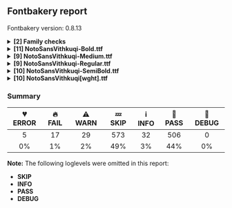 ## Fontbakery report

Fontbakery version: 0.8.13

<details><summary><b>[2] Family checks</b></summary><div><details><summary>🔥 <b>FAIL:</b> Checking all files are in the same directory. (<a href="https://font-bakery.readthedocs.io/en/stable/fontbakery/profiles/universal.html#com.google.fonts/check/family/single_directory">com.google.fonts/check/family/single_directory</a>)</summary><div>


* 🔥 **FAIL** Not all fonts passed in the command line are in the same directory. This may lead to bad results as the tool will interpret all font files as belonging to a single font family. The detected directories are: ['fonts/NotoSansVithkuqi/googlefonts/ttf', 'fonts/NotoSansVithkuqi/googlefonts/variable-ttf'] [code: single-directory]
</div></details><details><summary>🔥 <b>FAIL:</b> Check that OS/2.fsSelection bold & italic settings are unique for each NameID1 (<a href="https://font-bakery.readthedocs.io/en/stable/fontbakery/profiles/os2.html#com.adobe.fonts/check/family/bold_italic_unique_for_nameid1">com.adobe.fonts/check/family/bold_italic_unique_for_nameid1</a>)</summary><div>


* 🔥 **FAIL** Family 'Noto Sans Vithkuqi' has 2 fonts (should be no more than 1) with the same OS/2.fsSelection bold & italic settings: Bold=False, Italic=False [code: unique-fsselection]
</div></details><br></div></details><details><summary><b>[11] NotoSansVithkuqi-Bold.ttf</b></summary><div><details><summary>💔 <b>ERROR:</b> Familyname must be unique according to namecheck.fontdata.com (<a href="https://font-bakery.readthedocs.io/en/stable/fontbakery/profiles/googlefonts.html#com.google.fonts/check/fontdata_namecheck">com.google.fonts/check/fontdata_namecheck</a>)</summary><div>


* 💔 **ERROR** Failed to access: http://namecheck.fontdata.com.
		This check relies on the external service http://namecheck.fontdata.com via the internet. While the service cannot be reached or does not respond this check is broken.

		You can exclude this check with the command line option:
		-x com.google.fonts/check/fontdata_namecheck

		Or you can wait until the service is available again.
		If the problem persists please report this issue at: https://github.com/googlefonts/fontbakery/issues

		Original error message:
		<class 'requests.exceptions.ReadTimeout'> [code: namecheck-service]
</div></details><details><summary>🔥 <b>FAIL:</b> Noto fonts must have an ARTICLE.en_us.html file (<a href="https://font-bakery.readthedocs.io/en/stable/fontbakery/profiles/googlefonts.html#com.google.fonts/check/description/noto_has_article">com.google.fonts/check/description/noto_has_article</a>)</summary><div>


* 🔥 **FAIL** This is a Noto font but it lacks an ARTICLE.en_us.html file [code: missing-article]
</div></details><details><summary>🔥 <b>FAIL:</b> Ensure dotted circle glyph is present and can attach marks. (<a href="https://font-bakery.readthedocs.io/en/stable/fontbakery/profiles/universal.html#com.google.fonts/check/dotted_circle">com.google.fonts/check/dotted_circle</a>)</summary><div>


* 🔥 **FAIL** No dotted circle glyph presentand font uses a complex shaper [code: missing-dotted-circle-complex]
</div></details><details><summary>🔥 <b>FAIL:</b> Ensure soft_dotted characters lose their dot when combined with marks that replace the dot. (<a href="https://font-bakery.readthedocs.io/en/stable/fontbakery/profiles/universal.html#com.google.fonts/check/soft_dotted">com.google.fonts/check/soft_dotted</a>)</summary><div>


* 🔥 **FAIL** The dot of soft dotted characters used in orthographies must disappear in the following strings: į̀ į́ į̂ į̃ į̄ į̌

The dot of soft dotted characters should disappear in other cases, for example: į̆ į̇ į̈ į̊ į̋ į̒ į̦̀ į̦́ į̦̂ į̦̃ į̦̄ į̦̆ į̦̇ į̦̈ į̦̊ į̦̋ į̦̌ į̦̒ į̧̀ į̧́ [code: soft-dotted]
</div></details><details><summary>⚠ <b>WARN:</b> Ensure fonts have ScriptLangTags declared on the 'meta' table. (<a href="https://font-bakery.readthedocs.io/en/stable/fontbakery/profiles/googlefonts.html#com.google.fonts/check/meta/script_lang_tags">com.google.fonts/check/meta/script_lang_tags</a>)</summary><div>


* ⚠ **WARN** This font file does not have a 'meta' table. [code: lacks-meta-table]
</div></details><details><summary>⚠ <b>WARN:</b> Check font contains no unreachable glyphs (<a href="https://font-bakery.readthedocs.io/en/stable/fontbakery/profiles/universal.html#com.google.fonts/check/unreachable_glyphs">com.google.fonts/check/unreachable_glyphs</a>)</summary><div>


* ⚠ **WARN** The following glyphs could not be reached by codepoint or substitution rules:

	- NULL 

	- uni00A0.1
 [code: unreachable-glyphs]
</div></details><details><summary>⚠ <b>WARN:</b> Check if each glyph has the recommended amount of contours. (<a href="https://font-bakery.readthedocs.io/en/stable/fontbakery/profiles/universal.html#com.google.fonts/check/contour_count">com.google.fonts/check/contour_count</a>)</summary><div>


* ⚠ **WARN** This check inspects the glyph outlines and detects the total number of contours in each of them. The expected values are infered from the typical ammounts of contours observed in a large collection of reference font families. The divergences listed below may simply indicate a significantly different design on some of your glyphs. On the other hand, some of these may flag actual bugs in the font such as glyphs mapped to an incorrect codepoint. Please consider reviewing the design and codepoint assignment of these to make sure they are correct.

The following glyphs do not have the recommended number of contours:

	- Glyph name: aogonek	Contours detected: 3	Expected: 2

	- Glyph name: uogonek	Contours detected: 2	Expected: 1

	- Glyph name: aogonek	Contours detected: 3	Expected: 2 

	- Glyph name: uogonek	Contours detected: 2	Expected: 1
 [code: contour-count]
</div></details><details><summary>⚠ <b>WARN:</b> Check math signs have the same width. (<a href="https://font-bakery.readthedocs.io/en/stable/fontbakery/profiles/universal.html#com.google.fonts/check/math_signs_width">com.google.fonts/check/math_signs_width</a>)</summary><div>


* ⚠ **WARN** The most common width is 572 among a set of 6 math glyphs.
The following math glyphs have a different width, though:

Width = 322:
minus
 [code: width-outliers]
</div></details><details><summary>⚠ <b>WARN:</b> Are there any misaligned on-curve points? (<a href="https://font-bakery.readthedocs.io/en/stable/fontbakery/profiles/<Section: Outline Correctness Checks>.html#com.google.fonts/check/outline_alignment_miss">com.google.fonts/check/outline_alignment_miss</a>)</summary><div>


* ⚠ **WARN** The following glyphs have on-curve points which have potentially incorrect y coordinates:

	* numbersign (U+0023): X=236.0,Y=713.0 (should be at cap-height 714?)

	* numbersign (U+0023): X=343.0,Y=713.0 (should be at cap-height 714?)

	* numbersign (U+0023): X=440.0,Y=713.0 (should be at cap-height 714?)

	* numbersign (U+0023): X=545.0,Y=713.0 (should be at cap-height 714?)

	* six (U+0036): X=489.0,Y=715.0 (should be at cap-height 714?)

	* C (U+0043): X=482.0,Y=-1.0 (should be at baseline 0?)

	* G (U+0047): X=527.5,Y=1.0 (should be at baseline 0?)

	* G (U+0047): X=543.0,Y=712.0 (should be at cap-height 714?)

	* a (U+0061): X=190.5,Y=544.0 (should be at x-height 546?)

	* c (U+0063): X=410.5,Y=545.0 (should be at x-height 546?) 

	* 84 more.

Use -F or --full-lists to disable shortening of long lists. [code: found-misalignments]
</div></details><details><summary>⚠ <b>WARN:</b> Do outlines contain any jaggy segments? (<a href="https://font-bakery.readthedocs.io/en/stable/fontbakery/profiles/<Section: Outline Correctness Checks>.html#com.google.fonts/check/outline_jaggy_segments">com.google.fonts/check/outline_jaggy_segments</a>)</summary><div>


* ⚠ **WARN** The following glyphs have jaggy segments:

	* W (U+0057): B<<266.0,196.0>-<272.0,161.0>-<275.0,137.0>>/B<<275.0,137.0>-<278.0,162.0>-<284.0,196.5>> = 13.967789761532726

	* W (U+0057): B<<489.0,505.5>-<485.0,529.0>-<483.0,542.0>>/B<<483.0,542.0>-<482.0,529.0>-<477.5,505.5>> = 13.144867617550734

	* W (U+0057): B<<683.0,196.0>-<689.0,161.0>-<692.0,137.0>>/B<<692.0,137.0>-<695.0,162.0>-<701.0,196.5>> = 13.967789761532726

	* Wacute (U+1E82): B<<266.0,196.0>-<272.0,161.0>-<275.0,137.0>>/B<<275.0,137.0>-<278.0,162.0>-<284.0,196.5>> = 13.967789761532726

	* Wacute (U+1E82): B<<489.0,505.5>-<485.0,529.0>-<483.0,542.0>>/B<<483.0,542.0>-<482.0,529.0>-<477.5,505.5>> = 13.144867617550734

	* Wacute (U+1E82): B<<683.0,196.0>-<689.0,161.0>-<692.0,137.0>>/B<<692.0,137.0>-<695.0,162.0>-<701.0,196.5>> = 13.967789761532726

	* Wcircumflex (U+0174): B<<266.0,196.0>-<272.0,161.0>-<275.0,137.0>>/B<<275.0,137.0>-<278.0,162.0>-<284.0,196.5>> = 13.967789761532726

	* Wcircumflex (U+0174): B<<489.0,505.5>-<485.0,529.0>-<483.0,542.0>>/B<<483.0,542.0>-<482.0,529.0>-<477.5,505.5>> = 13.144867617550734

	* Wcircumflex (U+0174): B<<683.0,196.0>-<689.0,161.0>-<692.0,137.0>>/B<<692.0,137.0>-<695.0,162.0>-<701.0,196.5>> = 13.967789761532726

	* Wdieresis (U+1E84): B<<266.0,196.0>-<272.0,161.0>-<275.0,137.0>>/B<<275.0,137.0>-<278.0,162.0>-<284.0,196.5>> = 13.967789761532726 

	* 5 more.

Use -F or --full-lists to disable shortening of long lists. [code: found-jaggy-segments]
</div></details><details><summary>⚠ <b>WARN:</b> Do outlines contain any semi-vertical or semi-horizontal lines? (<a href="https://font-bakery.readthedocs.io/en/stable/fontbakery/profiles/<Section: Outline Correctness Checks>.html#com.google.fonts/check/outline_semi_vertical">com.google.fonts/check/outline_semi_vertical</a>)</summary><div>


* ⚠ **WARN** The following glyphs have semi-vertical/semi-horizontal lines:

	* Bbevit (U+10571): L<<509.0,-90.0>--<508.0,202.0>>

	* Bbevit (U+10571): L<<661.0,209.0>--<660.0,-72.0>>

	* Fevit (U+10579): L<<122.0,214.0>--<121.0,526.0>>

	* Fevit (U+10579): L<<279.0,574.0>--<280.0,234.0>>

	* Jevit (U+10580): L<<509.0,-90.0>--<508.0,135.0>>

	* Jevit (U+10580): L<<661.0,142.0>--<660.0,-72.0>>

	* Revit (U+1058A): L<<122.0,214.0>--<121.0,655.0>>

	* Revit (U+1058A): L<<279.0,703.0>--<280.0,234.0>>

	* Sevit (U+1058C): L<<122.0,214.0>--<121.0,526.0>>

	* Sevit (U+1058C): L<<279.0,574.0>--<280.0,234.0>> 

	* 6 more.

Use -F or --full-lists to disable shortening of long lists. [code: found-semi-vertical]
</div></details><br></div></details><details><summary><b>[9] NotoSansVithkuqi-Medium.ttf</b></summary><div><details><summary>🔥 <b>FAIL:</b> Noto fonts must have an ARTICLE.en_us.html file (<a href="https://font-bakery.readthedocs.io/en/stable/fontbakery/profiles/googlefonts.html#com.google.fonts/check/description/noto_has_article">com.google.fonts/check/description/noto_has_article</a>)</summary><div>


* 🔥 **FAIL** This is a Noto font but it lacks an ARTICLE.en_us.html file [code: missing-article]
</div></details><details><summary>🔥 <b>FAIL:</b> Ensure dotted circle glyph is present and can attach marks. (<a href="https://font-bakery.readthedocs.io/en/stable/fontbakery/profiles/universal.html#com.google.fonts/check/dotted_circle">com.google.fonts/check/dotted_circle</a>)</summary><div>


* 🔥 **FAIL** No dotted circle glyph presentand font uses a complex shaper [code: missing-dotted-circle-complex]
</div></details><details><summary>🔥 <b>FAIL:</b> Ensure soft_dotted characters lose their dot when combined with marks that replace the dot. (<a href="https://font-bakery.readthedocs.io/en/stable/fontbakery/profiles/universal.html#com.google.fonts/check/soft_dotted">com.google.fonts/check/soft_dotted</a>)</summary><div>


* 🔥 **FAIL** The dot of soft dotted characters used in orthographies must disappear in the following strings: į̀ į́ į̂ į̃ į̄ į̌

The dot of soft dotted characters should disappear in other cases, for example: į̆ į̇ į̈ į̊ į̋ į̒ į̦̀ į̦́ į̦̂ į̦̃ į̦̄ į̦̆ į̦̇ į̦̈ į̦̊ į̦̋ į̦̌ į̦̒ į̧̀ į̧́ [code: soft-dotted]
</div></details><details><summary>⚠ <b>WARN:</b> Combined length of family and style must not exceed 27 characters. (<a href="https://font-bakery.readthedocs.io/en/stable/fontbakery/profiles/googlefonts.html#com.google.fonts/check/name/family_and_style_max_length">com.google.fonts/check/name/family_and_style_max_length</a>)</summary><div>


* ⚠ **WARN** The combined length of family and style exceeds 27 chars in the following 'WINDOWS' entries:
 FONT_FAMILY_NAME = 'Noto Sans Vithkuqi Medium' / SUBFAMILY_NAME = 'Regular'

Please take a look at the conversation at https://github.com/googlefonts/fontbakery/issues/2179 in order to understand the reasoning behind these name table records max-length criteria. [code: too-long]
</div></details><details><summary>⚠ <b>WARN:</b> Ensure fonts have ScriptLangTags declared on the 'meta' table. (<a href="https://font-bakery.readthedocs.io/en/stable/fontbakery/profiles/googlefonts.html#com.google.fonts/check/meta/script_lang_tags">com.google.fonts/check/meta/script_lang_tags</a>)</summary><div>


* ⚠ **WARN** This font file does not have a 'meta' table. [code: lacks-meta-table]
</div></details><details><summary>⚠ <b>WARN:</b> Check font contains no unreachable glyphs (<a href="https://font-bakery.readthedocs.io/en/stable/fontbakery/profiles/universal.html#com.google.fonts/check/unreachable_glyphs">com.google.fonts/check/unreachable_glyphs</a>)</summary><div>


* ⚠ **WARN** The following glyphs could not be reached by codepoint or substitution rules:

	- NULL 

	- uni00A0.1
 [code: unreachable-glyphs]
</div></details><details><summary>⚠ <b>WARN:</b> Check if each glyph has the recommended amount of contours. (<a href="https://font-bakery.readthedocs.io/en/stable/fontbakery/profiles/universal.html#com.google.fonts/check/contour_count">com.google.fonts/check/contour_count</a>)</summary><div>


* ⚠ **WARN** This check inspects the glyph outlines and detects the total number of contours in each of them. The expected values are infered from the typical ammounts of contours observed in a large collection of reference font families. The divergences listed below may simply indicate a significantly different design on some of your glyphs. On the other hand, some of these may flag actual bugs in the font such as glyphs mapped to an incorrect codepoint. Please consider reviewing the design and codepoint assignment of these to make sure they are correct.

The following glyphs do not have the recommended number of contours:

	- Glyph name: aogonek	Contours detected: 3	Expected: 2

	- Glyph name: uogonek	Contours detected: 2	Expected: 1

	- Glyph name: aogonek	Contours detected: 3	Expected: 2 

	- Glyph name: uogonek	Contours detected: 2	Expected: 1
 [code: contour-count]
</div></details><details><summary>⚠ <b>WARN:</b> Check math signs have the same width. (<a href="https://font-bakery.readthedocs.io/en/stable/fontbakery/profiles/universal.html#com.google.fonts/check/math_signs_width">com.google.fonts/check/math_signs_width</a>)</summary><div>


* ⚠ **WARN** The most common width is 572 among a set of 6 math glyphs.
The following math glyphs have a different width, though:

Width = 322:
minus
 [code: width-outliers]
</div></details><details><summary>⚠ <b>WARN:</b> Do outlines contain any semi-vertical or semi-horizontal lines? (<a href="https://font-bakery.readthedocs.io/en/stable/fontbakery/profiles/<Section: Outline Correctness Checks>.html#com.google.fonts/check/outline_semi_vertical">com.google.fonts/check/outline_semi_vertical</a>)</summary><div>


* ⚠ **WARN** The following glyphs have semi-vertical/semi-horizontal lines:

	* Bbevit (U+10571): L<<603.0,220.0>--<602.0,-55.0>>

	* Jevit (U+10580): L<<603.0,198.0>--<602.0,-55.0>>

	* Uvit (U+10590): L<<519.0,713.0>--<714.0,714.0>>

	* Xevit (U+10592): L<<546.0,333.0>--<359.0,334.0>>

	* Yvit (U+10594): L<<519.0,713.0>--<714.0,714.0>>

	* bbevit (U+10598): L<<412.0,133.0>--<411.0,291.0>> 

	* bbevit (U+10598): L<<519.0,305.0>--<520.0,158.0>> [code: found-semi-vertical]
</div></details><br></div></details><details><summary><b>[9] NotoSansVithkuqi-Regular.ttf</b></summary><div><details><summary>🔥 <b>FAIL:</b> Noto fonts must have an ARTICLE.en_us.html file (<a href="https://font-bakery.readthedocs.io/en/stable/fontbakery/profiles/googlefonts.html#com.google.fonts/check/description/noto_has_article">com.google.fonts/check/description/noto_has_article</a>)</summary><div>


* 🔥 **FAIL** This is a Noto font but it lacks an ARTICLE.en_us.html file [code: missing-article]
</div></details><details><summary>🔥 <b>FAIL:</b> Ensure dotted circle glyph is present and can attach marks. (<a href="https://font-bakery.readthedocs.io/en/stable/fontbakery/profiles/universal.html#com.google.fonts/check/dotted_circle">com.google.fonts/check/dotted_circle</a>)</summary><div>


* 🔥 **FAIL** No dotted circle glyph presentand font uses a complex shaper [code: missing-dotted-circle-complex]
</div></details><details><summary>🔥 <b>FAIL:</b> Ensure soft_dotted characters lose their dot when combined with marks that replace the dot. (<a href="https://font-bakery.readthedocs.io/en/stable/fontbakery/profiles/universal.html#com.google.fonts/check/soft_dotted">com.google.fonts/check/soft_dotted</a>)</summary><div>


* 🔥 **FAIL** The dot of soft dotted characters used in orthographies must disappear in the following strings: į̀ į́ į̂ į̃ į̄ į̌

The dot of soft dotted characters should disappear in other cases, for example: į̆ į̇ į̈ į̊ į̋ į̒ į̦̀ į̦́ į̦̂ į̦̃ į̦̄ į̦̆ į̦̇ į̦̈ į̦̊ į̦̋ į̦̌ į̦̒ į̧̀ į̧́ [code: soft-dotted]
</div></details><details><summary>⚠ <b>WARN:</b> Ensure fonts have ScriptLangTags declared on the 'meta' table. (<a href="https://font-bakery.readthedocs.io/en/stable/fontbakery/profiles/googlefonts.html#com.google.fonts/check/meta/script_lang_tags">com.google.fonts/check/meta/script_lang_tags</a>)</summary><div>


* ⚠ **WARN** This font file does not have a 'meta' table. [code: lacks-meta-table]
</div></details><details><summary>⚠ <b>WARN:</b> Check font contains no unreachable glyphs (<a href="https://font-bakery.readthedocs.io/en/stable/fontbakery/profiles/universal.html#com.google.fonts/check/unreachable_glyphs">com.google.fonts/check/unreachable_glyphs</a>)</summary><div>


* ⚠ **WARN** The following glyphs could not be reached by codepoint or substitution rules:

	- NULL 

	- uni00A0.1
 [code: unreachable-glyphs]
</div></details><details><summary>⚠ <b>WARN:</b> Check if each glyph has the recommended amount of contours. (<a href="https://font-bakery.readthedocs.io/en/stable/fontbakery/profiles/universal.html#com.google.fonts/check/contour_count">com.google.fonts/check/contour_count</a>)</summary><div>


* ⚠ **WARN** This check inspects the glyph outlines and detects the total number of contours in each of them. The expected values are infered from the typical ammounts of contours observed in a large collection of reference font families. The divergences listed below may simply indicate a significantly different design on some of your glyphs. On the other hand, some of these may flag actual bugs in the font such as glyphs mapped to an incorrect codepoint. Please consider reviewing the design and codepoint assignment of these to make sure they are correct.

The following glyphs do not have the recommended number of contours:

	- Glyph name: aogonek	Contours detected: 3	Expected: 2

	- Glyph name: uogonek	Contours detected: 2	Expected: 1

	- Glyph name: aogonek	Contours detected: 3	Expected: 2 

	- Glyph name: uogonek	Contours detected: 2	Expected: 1
 [code: contour-count]
</div></details><details><summary>⚠ <b>WARN:</b> Check math signs have the same width. (<a href="https://font-bakery.readthedocs.io/en/stable/fontbakery/profiles/universal.html#com.google.fonts/check/math_signs_width">com.google.fonts/check/math_signs_width</a>)</summary><div>


* ⚠ **WARN** The most common width is 572 among a set of 6 math glyphs.
The following math glyphs have a different width, though:

Width = 322:
minus
 [code: width-outliers]
</div></details><details><summary>⚠ <b>WARN:</b> Do outlines contain any jaggy segments? (<a href="https://font-bakery.readthedocs.io/en/stable/fontbakery/profiles/<Section: Outline Correctness Checks>.html#com.google.fonts/check/outline_jaggy_segments">com.google.fonts/check/outline_jaggy_segments</a>)</summary><div>


* ⚠ **WARN** The following glyphs have jaggy segments:

	* Cevit (U+10573): B<<223.0,123.0>-<271.0,180.0>-<353.0,243.0>>/L<<353.0,243.0>--<343.0,235.0>> = 1.1249991102113133 [code: found-jaggy-segments]
</div></details><details><summary>⚠ <b>WARN:</b> Do outlines contain any semi-vertical or semi-horizontal lines? (<a href="https://font-bakery.readthedocs.io/en/stable/fontbakery/profiles/<Section: Outline Correctness Checks>.html#com.google.fonts/check/outline_semi_vertical">com.google.fonts/check/outline_semi_vertical</a>)</summary><div>


* ⚠ **WARN** The following glyphs have semi-vertical/semi-horizontal lines:

	* Uvit (U+10590): L<<522.0,713.0>--<702.0,714.0>> 

	* Yvit (U+10594): L<<522.0,713.0>--<702.0,714.0>> [code: found-semi-vertical]
</div></details><br></div></details><details><summary><b>[10] NotoSansVithkuqi-SemiBold.ttf</b></summary><div><details><summary>🔥 <b>FAIL:</b> Noto fonts must have an ARTICLE.en_us.html file (<a href="https://font-bakery.readthedocs.io/en/stable/fontbakery/profiles/googlefonts.html#com.google.fonts/check/description/noto_has_article">com.google.fonts/check/description/noto_has_article</a>)</summary><div>


* 🔥 **FAIL** This is a Noto font but it lacks an ARTICLE.en_us.html file [code: missing-article]
</div></details><details><summary>🔥 <b>FAIL:</b> Ensure dotted circle glyph is present and can attach marks. (<a href="https://font-bakery.readthedocs.io/en/stable/fontbakery/profiles/universal.html#com.google.fonts/check/dotted_circle">com.google.fonts/check/dotted_circle</a>)</summary><div>


* 🔥 **FAIL** No dotted circle glyph presentand font uses a complex shaper [code: missing-dotted-circle-complex]
</div></details><details><summary>🔥 <b>FAIL:</b> Ensure soft_dotted characters lose their dot when combined with marks that replace the dot. (<a href="https://font-bakery.readthedocs.io/en/stable/fontbakery/profiles/universal.html#com.google.fonts/check/soft_dotted">com.google.fonts/check/soft_dotted</a>)</summary><div>


* 🔥 **FAIL** The dot of soft dotted characters used in orthographies must disappear in the following strings: į̀ į́ į̂ į̃ į̄ į̌

The dot of soft dotted characters should disappear in other cases, for example: į̆ į̇ į̈ į̊ į̋ į̒ į̦̀ į̦́ į̦̂ į̦̃ į̦̄ į̦̆ į̦̇ į̦̈ į̦̊ į̦̋ į̦̌ į̦̒ į̧̀ į̧́ [code: soft-dotted]
</div></details><details><summary>⚠ <b>WARN:</b> Combined length of family and style must not exceed 27 characters. (<a href="https://font-bakery.readthedocs.io/en/stable/fontbakery/profiles/googlefonts.html#com.google.fonts/check/name/family_and_style_max_length">com.google.fonts/check/name/family_and_style_max_length</a>)</summary><div>


* ⚠ **WARN** The combined length of family and style exceeds 27 chars in the following 'WINDOWS' entries:
 FONT_FAMILY_NAME = 'Noto Sans Vithkuqi SemiBold' / SUBFAMILY_NAME = 'Regular'

Please take a look at the conversation at https://github.com/googlefonts/fontbakery/issues/2179 in order to understand the reasoning behind these name table records max-length criteria. [code: too-long]
</div></details><details><summary>⚠ <b>WARN:</b> Ensure fonts have ScriptLangTags declared on the 'meta' table. (<a href="https://font-bakery.readthedocs.io/en/stable/fontbakery/profiles/googlefonts.html#com.google.fonts/check/meta/script_lang_tags">com.google.fonts/check/meta/script_lang_tags</a>)</summary><div>


* ⚠ **WARN** This font file does not have a 'meta' table. [code: lacks-meta-table]
</div></details><details><summary>⚠ <b>WARN:</b> Check font contains no unreachable glyphs (<a href="https://font-bakery.readthedocs.io/en/stable/fontbakery/profiles/universal.html#com.google.fonts/check/unreachable_glyphs">com.google.fonts/check/unreachable_glyphs</a>)</summary><div>


* ⚠ **WARN** The following glyphs could not be reached by codepoint or substitution rules:

	- NULL 

	- uni00A0.1
 [code: unreachable-glyphs]
</div></details><details><summary>⚠ <b>WARN:</b> Check if each glyph has the recommended amount of contours. (<a href="https://font-bakery.readthedocs.io/en/stable/fontbakery/profiles/universal.html#com.google.fonts/check/contour_count">com.google.fonts/check/contour_count</a>)</summary><div>


* ⚠ **WARN** This check inspects the glyph outlines and detects the total number of contours in each of them. The expected values are infered from the typical ammounts of contours observed in a large collection of reference font families. The divergences listed below may simply indicate a significantly different design on some of your glyphs. On the other hand, some of these may flag actual bugs in the font such as glyphs mapped to an incorrect codepoint. Please consider reviewing the design and codepoint assignment of these to make sure they are correct.

The following glyphs do not have the recommended number of contours:

	- Glyph name: aogonek	Contours detected: 3	Expected: 2

	- Glyph name: uogonek	Contours detected: 2	Expected: 1

	- Glyph name: aogonek	Contours detected: 3	Expected: 2 

	- Glyph name: uogonek	Contours detected: 2	Expected: 1
 [code: contour-count]
</div></details><details><summary>⚠ <b>WARN:</b> Check math signs have the same width. (<a href="https://font-bakery.readthedocs.io/en/stable/fontbakery/profiles/universal.html#com.google.fonts/check/math_signs_width">com.google.fonts/check/math_signs_width</a>)</summary><div>


* ⚠ **WARN** The most common width is 572 among a set of 6 math glyphs.
The following math glyphs have a different width, though:

Width = 322:
minus
 [code: width-outliers]
</div></details><details><summary>⚠ <b>WARN:</b> Do outlines contain any jaggy segments? (<a href="https://font-bakery.readthedocs.io/en/stable/fontbakery/profiles/<Section: Outline Correctness Checks>.html#com.google.fonts/check/outline_jaggy_segments">com.google.fonts/check/outline_jaggy_segments</a>)</summary><div>


* ⚠ **WARN** The following glyphs have jaggy segments:

	* W (U+0057): B<<257.0,182.5>-<263.0,150.0>-<266.0,126.0>>/B<<266.0,126.0>-<269.0,151.0>-<275.0,184.0>> = 13.967789761532726

	* W (U+0057): B<<678.0,182.0>-<684.0,150.0>-<687.0,126.0>>/B<<687.0,126.0>-<690.0,151.0>-<695.5,183.0>> = 13.967789761532726

	* Wacute (U+1E82): B<<257.0,182.5>-<263.0,150.0>-<266.0,126.0>>/B<<266.0,126.0>-<269.0,151.0>-<275.0,184.0>> = 13.967789761532726

	* Wacute (U+1E82): B<<678.0,182.0>-<684.0,150.0>-<687.0,126.0>>/B<<687.0,126.0>-<690.0,151.0>-<695.5,183.0>> = 13.967789761532726

	* Wcircumflex (U+0174): B<<257.0,182.5>-<263.0,150.0>-<266.0,126.0>>/B<<266.0,126.0>-<269.0,151.0>-<275.0,184.0>> = 13.967789761532726

	* Wcircumflex (U+0174): B<<678.0,182.0>-<684.0,150.0>-<687.0,126.0>>/B<<687.0,126.0>-<690.0,151.0>-<695.5,183.0>> = 13.967789761532726

	* Wdieresis (U+1E84): B<<257.0,182.5>-<263.0,150.0>-<266.0,126.0>>/B<<266.0,126.0>-<269.0,151.0>-<275.0,184.0>> = 13.967789761532726

	* Wdieresis (U+1E84): B<<678.0,182.0>-<684.0,150.0>-<687.0,126.0>>/B<<687.0,126.0>-<690.0,151.0>-<695.5,183.0>> = 13.967789761532726

	* Wgrave (U+1E80): B<<257.0,182.5>-<263.0,150.0>-<266.0,126.0>>/B<<266.0,126.0>-<269.0,151.0>-<275.0,184.0>> = 13.967789761532726 

	* Wgrave (U+1E80): B<<678.0,182.0>-<684.0,150.0>-<687.0,126.0>>/B<<687.0,126.0>-<690.0,151.0>-<695.5,183.0>> = 13.967789761532726 [code: found-jaggy-segments]
</div></details><details><summary>⚠ <b>WARN:</b> Do outlines contain any semi-vertical or semi-horizontal lines? (<a href="https://font-bakery.readthedocs.io/en/stable/fontbakery/profiles/<Section: Outline Correctness Checks>.html#com.google.fonts/check/outline_semi_vertical">com.google.fonts/check/outline_semi_vertical</a>)</summary><div>


* ⚠ **WARN** The following glyphs have semi-vertical/semi-horizontal lines:

	* Bbevit (U+10571): L<<631.0,215.0>--<630.0,-63.0>>

	* Fevit (U+10579): L<<121.0,216.0>--<120.0,547.0>>

	* Jevit (U+10580): L<<631.0,171.0>--<630.0,-63.0>>

	* Revit (U+1058A): L<<121.0,216.0>--<120.0,677.0>>

	* Sevit (U+1058C): L<<121.0,216.0>--<120.0,547.0>>

	* Shevit (U+1058D): L<<121.0,216.0>--<120.0,547.0>>

	* Uvit (U+10590): L<<516.0,713.0>--<726.0,714.0>>

	* Vevit (U+10591): L<<121.0,272.0>--<120.0,547.0>>

	* Yvit (U+10594): L<<516.0,713.0>--<726.0,714.0>>

	* ijevit (U+105A6): L<<219.0,542.0>--<218.0,170.0>>

	* ivit (U+105A5): L<<208.0,542.0>--<207.0,170.0>> 

	* jevit (U+105A7): L<<417.0,136.0>--<416.0,259.0>> [code: found-semi-vertical]
</div></details><br></div></details><details><summary><b>[10] NotoSansVithkuqi[wght].ttf</b></summary><div><details><summary>💔 <b>ERROR:</b> Check the OS/2 usWeightClass is appropriate for the font's best SubFamily name. (<a href="https://font-bakery.readthedocs.io/en/stable/fontbakery/profiles/googlefonts.html#com.google.fonts/check/usweightclass">com.google.fonts/check/usweightclass</a>)</summary><div>


* 💔 **ERROR** The condition <FontBakeryCondition:expected_font_names> had an error: KeyError: 'fvar'
</div></details><details><summary>💔 <b>ERROR:</b> Check font names are correct (<a href="https://font-bakery.readthedocs.io/en/stable/fontbakery/profiles/googlefonts.html#com.google.fonts/check/font_names">com.google.fonts/check/font_names</a>)</summary><div>


* 💔 **ERROR** The condition <FontBakeryCondition:expected_font_names> had an error: KeyError: 'fvar'
</div></details><details><summary>💔 <b>ERROR:</b> Check a font's STAT table contains compulsory Axis Values. (<a href="https://font-bakery.readthedocs.io/en/stable/fontbakery/profiles/googlefonts.html#com.google.fonts/check/STAT">com.google.fonts/check/STAT</a>)</summary><div>


* 💔 **ERROR** The condition <FontBakeryCondition:expected_font_names> had an error: KeyError: 'fvar'
</div></details><details><summary>💔 <b>ERROR:</b> Check variable font instances (<a href="https://font-bakery.readthedocs.io/en/stable/fontbakery/profiles/googlefonts.html#com.google.fonts/check/fvar_instances">com.google.fonts/check/fvar_instances</a>)</summary><div>


* 💔 **ERROR** The condition <FontBakeryCondition:expected_font_names> had an error: KeyError: 'fvar'
</div></details><details><summary>🔥 <b>FAIL:</b> Noto fonts must have an ARTICLE.en_us.html file (<a href="https://font-bakery.readthedocs.io/en/stable/fontbakery/profiles/googlefonts.html#com.google.fonts/check/description/noto_has_article">com.google.fonts/check/description/noto_has_article</a>)</summary><div>


* 🔥 **FAIL** This is a Noto font but it lacks an ARTICLE.en_us.html file [code: missing-article]
</div></details><details><summary>🔥 <b>FAIL:</b> Ensure dotted circle glyph is present and can attach marks. (<a href="https://font-bakery.readthedocs.io/en/stable/fontbakery/profiles/universal.html#com.google.fonts/check/dotted_circle">com.google.fonts/check/dotted_circle</a>)</summary><div>


* 🔥 **FAIL** No dotted circle glyph presentand font uses a complex shaper [code: missing-dotted-circle-complex]
</div></details><details><summary>🔥 <b>FAIL:</b> Ensure soft_dotted characters lose their dot when combined with marks that replace the dot. (<a href="https://font-bakery.readthedocs.io/en/stable/fontbakery/profiles/universal.html#com.google.fonts/check/soft_dotted">com.google.fonts/check/soft_dotted</a>)</summary><div>


* 🔥 **FAIL** The dot of soft dotted characters used in orthographies must disappear in the following strings: į̀ į́ į̂ į̃ į̄ į̌

The dot of soft dotted characters should disappear in other cases, for example: į̆ į̇ į̈ į̊ į̋ į̒ į̦̀ į̦́ į̦̂ į̦̃ į̦̄ į̦̆ į̦̇ į̦̈ į̦̊ į̦̋ į̦̌ į̦̒ į̧̀ į̧́ [code: soft-dotted]
</div></details><details><summary>⚠ <b>WARN:</b> Ensure fonts have ScriptLangTags declared on the 'meta' table. (<a href="https://font-bakery.readthedocs.io/en/stable/fontbakery/profiles/googlefonts.html#com.google.fonts/check/meta/script_lang_tags">com.google.fonts/check/meta/script_lang_tags</a>)</summary><div>


* ⚠ **WARN** This font file does not have a 'meta' table. [code: lacks-meta-table]
</div></details><details><summary>⚠ <b>WARN:</b> Check font contains no unreachable glyphs (<a href="https://font-bakery.readthedocs.io/en/stable/fontbakery/profiles/universal.html#com.google.fonts/check/unreachable_glyphs">com.google.fonts/check/unreachable_glyphs</a>)</summary><div>


* ⚠ **WARN** The following glyphs could not be reached by codepoint or substitution rules:

	- NULL 

	- uni00A0.1
 [code: unreachable-glyphs]
</div></details><details><summary>⚠ <b>WARN:</b> Check math signs have the same width. (<a href="https://font-bakery.readthedocs.io/en/stable/fontbakery/profiles/universal.html#com.google.fonts/check/math_signs_width">com.google.fonts/check/math_signs_width</a>)</summary><div>


* ⚠ **WARN** The most common width is 572 among a set of 6 math glyphs.
The following math glyphs have a different width, though:

Width = 322:
minus
 [code: width-outliers]
</div></details><br></div></details>

### Summary

| 💔 ERROR | 🔥 FAIL | ⚠ WARN | 💤 SKIP | ℹ INFO | 🍞 PASS | 🔎 DEBUG |
|:-----:|:----:|:----:|:----:|:----:|:----:|:----:|
| 5 | 17 | 29 | 573 | 32 | 506 | 0 |
| 0% | 1% | 2% | 49% | 3% | 44% | 0% |

**Note:** The following loglevels were omitted in this report:
* **SKIP**
* **INFO**
* **PASS**
* **DEBUG**
